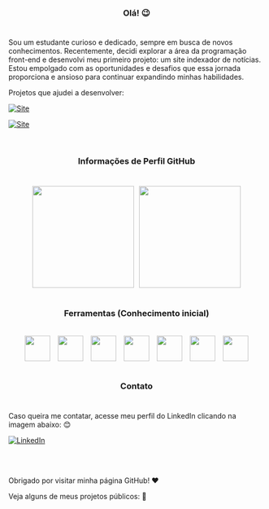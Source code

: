 <h3 align='center'> Olá! 😉</h3>

<h1><!--Somente para criação da linha--></h1>

Sou um estudante curioso e dedicado, sempre em busca de novos conhecimentos. Recentemente, decidi explorar a área da programação front-end e desenvolvi meu primeiro projeto: um site indexador de notícias. Estou empolgado com as oportunidades e desafios que essa jornada proporciona e ansioso para continuar expandindo minhas habilidades.

Projetos que ajudei a desenvolver:

[![Site](https://img.shields.io/badge/Grid_da_Notícia-Acesse-gren)](https://github.com/Maurici0M/grupo5_proz#readme) 

[![Site](https://img.shields.io/badge/Carrossel_de_Músicas-Acesse-red)](https://github.com/Maurici0M/ang-carrossel-de-musicas#readme) 

<br>

<h3 align='center'>Informações de Perfil GitHub</h3>

<h1><!--Somente para criação da linha--></h1>

<div align='center' style='display: flex; text-align: center; justify-content: center; align-itens: center; gap: 2%' >

<img src='https://github-readme-stats.vercel.app/api?username=Maurici0M&show_icons=true&theme=tokyonight' style='height: 200px'>

<img src= 'https://github-readme-stats.vercel.app/api/top-langs/?username=Maurici0M&theme=blue-green' style='height: 200px'>

</div>

<br>

<h3 align='center'>Ferramentas (Conhecimento inicial)</h3>
<br>

<div align='center' style='display:flex; justify-content: center; gap: 3%'>
<!-- https://devicon.dev/?form=MG0AV3 link do site com os ícones utilizados!-->
<img src="https://cdn.jsdelivr.net/gh/devicons/devicon/icons/python/python-original-wordmark.svg" style='height: 50px' />
<img src="https://cdn.jsdelivr.net/gh/devicons/devicon/icons/vscode/vscode-original-wordmark.svg" style='height: 50px'/>
<img src="https://cdn.jsdelivr.net/gh/devicons/devicon/icons/html5/html5-plain-wordmark.svg" style='height: 50px' />
<img src="https://cdn.jsdelivr.net/gh/devicons/devicon/icons/css3/css3-plain-wordmark.svg" style='height: 50px' />
<img src="https://cdn.jsdelivr.net/gh/devicons/devicon/icons/git/git-plain-wordmark.svg" style='height: 50px'/>
<img src="https://cdn.jsdelivr.net/gh/devicons/devicon/icons/javascript/javascript-plain.svg" style='height: 50px'/>
<img src="https://cdn.jsdelivr.net/gh/devicons/devicon/icons/angular/angular-original.svg" style='height: 50px' />

</div>

<br>

<h3 align='center'>Contato</h3>
<h1><!--Somente para criação da linha--></h1>

<p>Caso queira me contatar, acesse meu perfil do LinkedIn clicando na imagem abaixo: 😊</p> 

<div align='initial'>

  [![LinkedIn](https://img.shields.io/badge/LinkedIn-0077B5?style=for-the-badge&logo=linkedin&logoColor=white)](https://www.linkedin.com/in/mauricio-marques-costa-994b25210/)

</div>

<br>
<br>

<p>Obrigado por visitar minha página GitHub! ❤️</p>

<p>Veja alguns de meus projetos públicos: 📂</p>
